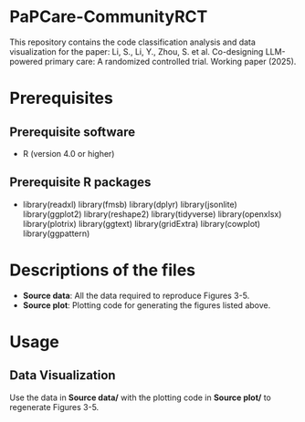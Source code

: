# PaPCare-CommunityRCT
This repository contains the code classification analysis and data visualization for the paper: Li, S., Li, Y., Zhou, S. et al. Co-designing LLM-powered primary care: A randomized controlled trial. Working paper (2025). 

# Prerequisites
## Prerequisite software 
* R (version 4.0 or higher)
## Prerequisite R packages
* library(readxl)
library(fmsb)
library(dplyr)
library(jsonlite)
library(ggplot2)
library(reshape2)
library(tidyverse)
library(openxlsx)
library(plotrix)
library(ggtext)
library(gridExtra)
library(cowplot)
library(ggpattern)
# Descriptions of the files
* **Source data**: All the data required to reproduce Figures 3-5. 
* **Source plot**: Plotting code for generating the figures listed above. 

# Usage
## Data Visualization
Use the data in **Source data/** with the plotting code in **Source plot/** to regenerate Figures 3-5.

